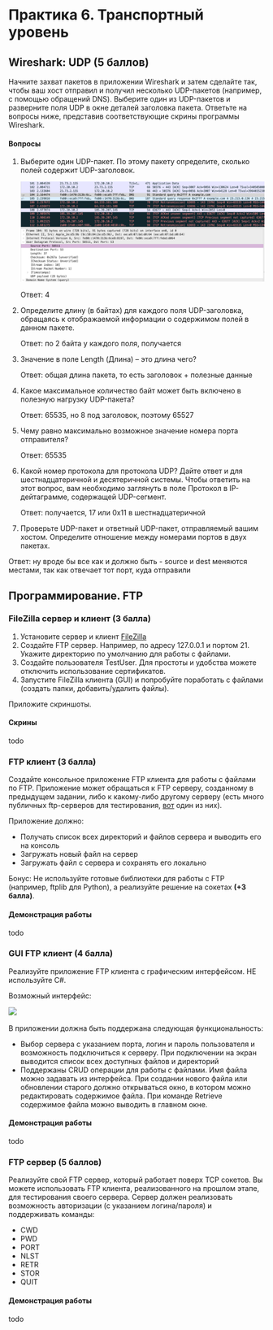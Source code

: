 # Практика 6. Транспортный уровень

## Wireshark: UDP (5 баллов)
Начните захват пакетов в приложении Wireshark и затем сделайте так, чтобы ваш хост отправил и
получил несколько UDP-пакетов (например, с помощью обращений DNS).
Выберите один из UDP-пакетов и разверните поля UDP в окне деталей заголовка пакета.
Ответьте на вопросы ниже, представив соответствующие скрины программы Wireshark.

#### Вопросы
1. Выберите один UDP-пакет. По этому пакету определите, сколько полей содержит UDP-заголовок.
   
   ![Image alt](https://github.com/dinobang/networks-course/raw/master/lab06/1.png)

   Ответ: 4
   
3. Определите длину (в байтах) для каждого поля UDP-заголовка, обращаясь к отображаемой
   информации о содержимом полей в данном пакете.

   Ответ: по 2 байта у каждого поля, получается
   
5. Значение в поле Length (Длина) – это длина чего?

   Ответ: общая длина пакета, то есть заголовок + полезные данные 
   
6. Какое максимальное количество байт может быть включено в полезную нагрузку UDP-пакета?

   Ответ: 65535, но 8 под заголовок, поэтому 65527
   
7. Чему равно максимально возможное значение номера порта отправителя?

   Ответ: 65535
   
9. Какой номер протокола для протокола UDP? Дайте ответ и для шестнадцатеричной и
   десятеричной системы. Чтобы ответить на этот вопрос, вам необходимо заглянуть в поле
   Протокол в IP-дейтаграмме, содержащей UDP-сегмент.

   Ответ: получается, 17 или 0х11 в шестнадцатеричной
   
11. Проверьте UDP-пакет и ответный UDP-пакет, отправляемый вашим хостом. Определите
   отношение между номерами портов в двух пакетах.

   Ответ: ну вроде бы все как и должно быть - source и dest меняются местами, так как отвечает тот порт, куда отправили

## Программирование. FTP

### FileZilla сервер и клиент (3 балла)
1. Установите сервер и клиент [FileZilla](https://filezilla.ru/get)
2. Создайте FTP сервер. Например, по адресу 127.0.0.1 и портом 21. 
   Укажите директорию по умолчанию для работы с файлами.
3. Создайте пользователя TestUser. Для простоты и удобства можете отключить использование сертификатов.
4. Запустите FileZilla клиента (GUI) и попробуйте поработать с файлами (создать папки,
добавить/удалить файлы).

Приложите скриншоты.

#### Скрины
todo

### FTP клиент (3 балла)
Создайте консольное приложение FTP клиента для работы с файлами по FTP. Приложение может
обращаться к FTP серверу, созданному в предыдущем задании, либо к какому-либо другому серверу 
(есть много публичных ftp-серверов для тестирования, [вот](https://dlptest.com/ftp-test/) один из них).

Приложение должно:
- Получать список всех директорий и файлов сервера и выводить его на консоль
- Загружать новый файл на сервер
- Загружать файл с сервера и сохранять его локально

Бонус: Не используйте готовые библиотеки для работы с FTP (например, ftplib для Python), а реализуйте решение на сокетах **(+3 балла)**.

#### Демонстрация работы
todo

### GUI FTP клиент (4 балла)
Реализуйте приложение FTP клиента с графическим интерфейсом. НЕ используйте C#.

Возможный интерфейс:

<img src="images/example-ftp-gui.png" width=300 />

В приложении должна быть поддержана следующая функциональность:
- Выбор сервера с указанием порта, логин и пароль пользователя и возможность
подключиться к серверу. При подключении на экран выводится список всех доступных
файлов и директорий
- Поддержаны CRUD операции для работы с файлами. Имя файла можно задавать из
интерфейса. При создании нового файла или обновлении старого должно открываться
окно, в котором можно редактировать содержимое файла. При команде Retrieve
содержимое файла можно выводить в главном окне.

#### Демонстрация работы
todo

### FTP сервер (5 баллов)
Реализуйте свой FTP сервер, который работает поверх TCP сокетов. Вы можете использовать FTP клиента, реализованного на прошлом этапе, для тестирования своего сервера.
Сервер должен реализовать возможность авторизации (с указанием логина/пароля) и поддерживать команды:
- CWD
- PWD
- PORT
- NLST
- RETR
- STOR
- QUIT

#### Демонстрация работы
todo
